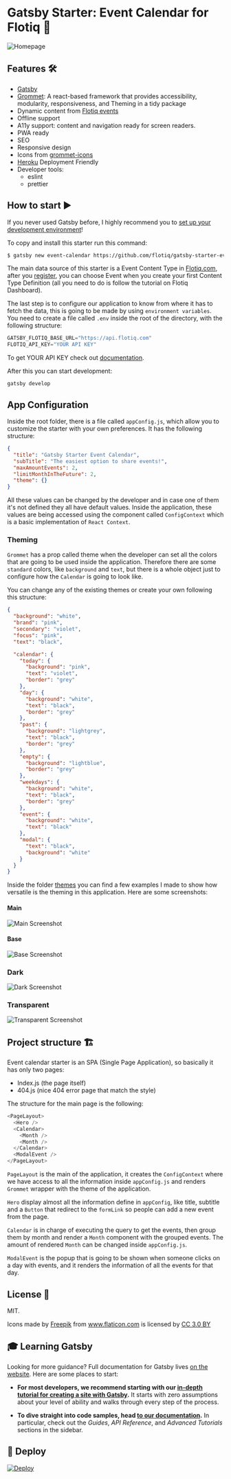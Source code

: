 # Gatsby Starter: Event Calendar for Flotiq 📅

![Homepage](./media/home.jpg)

## Features 🛠

- [Gatsby](https://www.gatsbyjs.org/)
- [Grommet](http://grommet.io): A react-based framework that provides accessibility, modularity, responsiveness, and Theming in a tidy package
- Dynamic content from [Flotiq events](https://flotiq.com/)
- Offline support
- A11y support: content and navigation ready for screen readers.
- PWA ready
- SEO
- Responsive design
- Icons from [grommet-icons](https://github.com/grommet/grommet-icons)
- [Heroku](https://www.heroku.com) Deployment Friendly
- Developer tools:
  - eslint
  - prettier

## How to start ▶️

If you never used Gatsby before, I highly recommend you to [set up your development environment](https://www.gatsbyjs.org/tutorial/part-zero/)!

To copy and install this starter run this command:

```bash
$ gatsby new event-calendar https://github.com/flotiq/gatsby-starter-event-calendar
```

The main data source of this starter is a Event Content Type in [Flotiq.com](https://flotiq.com), after you [register](https://editor.flotiq.com/register.html), you can choose Event when you create your first Content Type Definition (all you need to do is follow the tutorial on Flotiq Dashboard).

The last step is to configure our application to know from where it has to fetch the data, this is going to be made by using `environment variables`. You need to create a file called `.env` inside the root of the directory, with the following structure:

```js
GATSBY_FLOTIQ_BASE_URL="https://api.flotiq.com"
FLOTIQ_API_KEY="YOUR API KEY"
```

To get YOUR API KEY check out [documentation](https://flotiq.com/docs/API/).

After this you can start development:
```
gatsby develop
```

## App Configuration

Inside the root folder, there is a file called `appConfig.js`, which allow you to customize the starter with your own preferences. It has the following structure:

```json
{
  "title": "Gatsby Starter Event Calendar",
  "subTitle": "The easiest option to share events!",
  "maxAmountEvents": 2,
  "limitMonthInTheFuture": 2,
  "theme": {}
}
```

All these values can be changed by the developer and in case one of them it's not defined they all have default values. Inside the application, these values are being accessed using the component called `ConfigContext` which is a basic implementation of `React Context`.

### Theming

`Grommet` has a prop called theme when the developer can set all the colors that are going to be used inside the application. Therefore there are some `standard` colors, like `background` and `text`, but there is a whole object just to configure how the `Calendar` is going to look like.

You can change any of the existing themes or create your own following this structure:

```json
{
  "background": "white",
  "brand": "pink",
  "secondary": "violet",
  "focus": "pink",
  "text": "black",

  "calendar": {
    "today": {
      "background": "pink",
      "text": "violet",
      "border": "grey"
    },
    "day": {
      "background": "white",
      "text": "black",
      "border": "grey"
    },
    "past": {
      "background": "lightgrey",
      "text": "black",
      "border": "grey"
    },
    "empty": {
      "background": "lightblue",
      "border": "grey"
    },
    "weekdays": {
      "background": "white",
      "text": "black",
      "border": "grey"
    },
    "event": {
      "background": "white",
      "text": "black"
    },
    "modal": {
      "text": "black",
      "background": "white"
    }
  }
}
```

Inside the folder [themes](./themes) you can find a few examples I made to show how versatile is the theming in this application. Here are some screenshots:

#### Main

![Main Screenshot](./media/main-screenshot.png)

#### Base

![Base Screenshot](./media/base-screenshot.png)

### Dark

![Dark Screenshot](./media/dark-screenshot.png)

### Transparent

![Transparent Screenshot](./media/transparent-screenshot.png)

## Project structure 🏗

Event calendar starter is an SPA (Single Page Application), so basically it has only two pages:

- Index.js (the page itself)
- 404.js (nice 404 error page that match the style)

The structure for the main page is the following:

```javascript
<PageLayout>
  <Hero />
  <Calendar>
    <Month />
    <Month />
  </Calendar>
  <ModalEvent />
</PageLayout>
```

`PageLayout` is the main of the application, it creates the `ConfigContext` where we have access to all the information inside `appConfig.js` and renders `Grommet` wrapper with the theme of the application.

`Hero` display almost all the information define in `appConfig`, like title, subtitle and a `Button` that redirect to the `formLink` so people can add a new event from the page.

`Calendar` is in charge of executing the query to get the events, then group them by month and render a `Month` component with the grouped events. The amount of rendered `Month` can be changed inside `appConfig.js`.

`ModalEvent` is the popup that is going to be shown when someone clicks on a day with events, and it renders the information of all the events for that day.

## License 📝

MIT.

<div>Icons made by <a href="https://www.freepik.com/" title="Freepik">Freepik</a> from <a href="https://www.flaticon.com/"                 title="Flaticon">www.flaticon.com</a> is licensed by <a href="http://creativecommons.org/licenses/by/3.0/"                 title="Creative Commons BY 3.0" target="_blank">CC 3.0 BY</a></div>


## 🎓 Learning Gatsby

Looking for more guidance? Full documentation for Gatsby lives [on the website](https://www.gatsbyjs.org/). Here are some places to start:

- **For most developers, we recommend starting with our [in-depth tutorial for creating a site with Gatsby](https://www.gatsbyjs.org/tutorial/).** It starts with zero assumptions about your level of ability and walks through every step of the process.

- **To dive straight into code samples, head [to our documentation](https://www.gatsbyjs.org/docs/).** In particular, check out the _Guides_, _API Reference_, and _Advanced Tutorials_ sections in the sidebar.

## 💫 Deploy

[![Deploy](https://www.herokucdn.com/deploy/button.svg)](https://heroku.com/deploy?template=https://github.com/flotiq/gatsby-starter-event-calendar)

